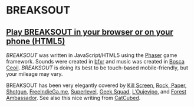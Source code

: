 # BREAKSOUT

## [Play BREAKSOUT in your browser or on your phone (HTML5)](https://pippinbarr.github.io/breaksout/)

_BREAKSOUT_ was written in JavaScript/HTML5 using the [Phaser](http://phaser.io/) game framework. Sounds were created in [bfxr](http://www.bfxr.net/) and music was created in [Bosca Ceoil](http://distractionware.com/blog/2013/08/bosca-ceoil/). _BREAKSOUT_ is doing its best to be touch-based mobile-friendly, but your mileage may vary.

BREAKSOUT has been very elegantly covered by [Kill Screen](http://killscreendaily.com/articles/pippin-barr-alludes-creative-possibilities-games-breaking-breakout/), [Rock, Paper, Shotgun](http://www.rockpapershotgun.com/2015/10/02/breaksout-36-breakout-variants/), [FreeIndieGa.me](http://freeindiega.me/post/130542464700/breaksout-by-pippin-barr-36-jokes-told-through), [Superlevel](https://superlevel.de/spiele/breaksout-the-winner-breaks-it-all/), [Geek Squad](http://www.geeksquad.co.uk/articles/Gaming/2012/08/top_10_free_pc_games), [L&#8217;Oujevipo](http://oujevipo.fr/general/4842-breaksout/), and [Forest Ambassador](http://forestambassador.com/post/133594907025/breaksout-is-a-game-about-breakout-by-pippin-barr). See also this nice writing from [CatCubed](https://catcubedblog.wordpress.com/2015/10/11/breaking-out/).
